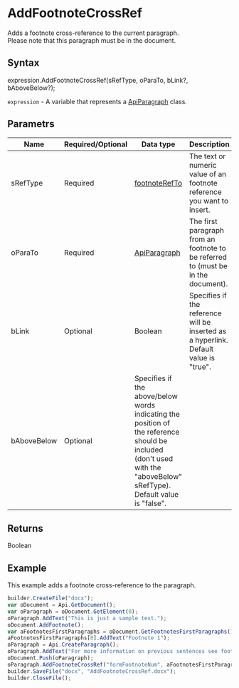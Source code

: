 # AddFootnoteCrossRef

Adds a footnote cross-reference to the current paragraph.
<br>Please note that this paragraph must be in the document.

## Syntax

expression.AddFootnoteCrossRef(sRefType, oParaTo, bLink?, bAboveBelow?);

`expression` - A variable that represents a [ApiParagraph](../ApiParagraph.md) class.

## Parametrs

| **Name** | **Required/Optional** | **Data type** | **Description** |
| ------------- | ------------- | ------------- | ------------- |
| sRefType | Required | [footnoteRefTo](../../../Enumerations/footnoteRefTo.md) | The text or numeric value of an footnote reference you want to insert. |
| oParaTo | Required | [ApiParagraph](../ApiParagraph.md) | The first paragraph from an footnote to be referred to (must be in the document). |
| bLink | Optional | Boolean | Specifies if the reference will be inserted as a hyperlink. Default value is "true". |
| bAboveBelow | Optional | 	Specifies if the above/below words indicating the position of the reference should be included (don't used with the "aboveBelow" sRefType). Default value is "false". |


## Returns

Boolean

## Example

This example adds a footnote cross-reference to the paragraph.

```javascript
builder.CreateFile("docx");
var oDocument = Api.GetDocument();
var oParagraph = oDocument.GetElement(0); 
oParagraph.AddText("This is just a sample text.");
oDocument.AddFootnote();
var aFootnotesFirstParagraphs = oDocument.GetFootnotesFirstParagraphs();
aFootnotesFirstParagraphs[0].AddText("Footnote 1");
oParagraph = Api.CreateParagraph();
oParagraph.AddText("For more information on previous sentences see footnote ");
oDocument.Push(oParagraph);
oParagraph.AddFootnoteCrossRef("formFootnoteNum", aFootnotesFirstParagraphs[0]);
builder.SaveFile("docx", "AddFootnoteCrossRef.docx");
builder.CloseFile();
```
